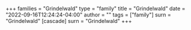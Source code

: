 +++
families = "Grindelwald"
type = "family"
title = "Grindelwald"
date = "2022-09-16T12:24:24-04:00"
author = ""
tags = ["family"]
surn = "Grindelwald"
[cascade]
  surn = "Grindelwald"
+++
